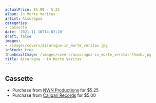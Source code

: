 ```yaml
---
actualPrice: $5.00 - 5.25
album: In Morte Veritas
artist: Aisuragua
categories:
- Cassette
date: '2021-11-16T14:07:20'
draft: false
images:
- /images/covers/aisuragua-in_morte_veritas.jpg
inStock: true
thumbnailImage: /images/covers/aisuragua-in_morte_veritas-thumb.jpg
title: Aisuragua - In Morte Veritas
---
```


## Cassette
* Purchase from [NWN Productions](http://shop.nwnprod.com/index.php?route=product/product&path=73&product_id=4092&sort=pd.name&order=ASC) for $5.25
* Purchase from [Caligari Records](https://caligarirecords.storenvy.com/products/25783698-aisuragua-in-morte-veritas) for $5.00
